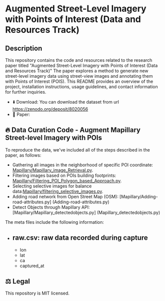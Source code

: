 # Augmented Street-Level  Imagery with Points of Interest (Data and Resources Track)

## Description

This repository contains the code and resources related to the research paper titled "Augmented Street-Level  Imagery with Points of Interest (Data and Resources Track)" The paper explores a method to generate new street-level imagery data using street-view images and annotating them with Points of Interest (POIS). This README provides an overview of the project, installation instructions, usage guidelines, and contact information for further inquiries.

- ⬇️ Download: You can download the dataset from url https://zenodo.org/deposit/8020056
- 📄 Paper: 


## 🔥 Data Curation Code - Augment Mapillary Street-level Imagery with POIs

To reproduce the data, we've included all of the steps described in the paper, as follows:

- Gathering all images in the neighborhood of specific POI coordinate: [Mapillary/Mapillary_image_Retrieval.py](Mapillary/Mapillary_image_Retrieval.py).
- Filtering images based on POIs building footprints: [Mapillary/Filtering_POI_Polygon_based_Approach.py](Mapillary/Filtering_POI_Polygon_based_Approach.py).
- Selecting selective images for balance data:[Mapillary/filtering_selective_images.py](filtering_selective_images.py).
- Adding road network from Open Street Map (OSM): [Mapillary/Adding-road-attributes.py] (Adding-road-attributes.py)
- Detect Objects through Mapillary API: [Mapillary/Mapillary_detectedobjects.py] (Mapillary_detectedobjects.py)

The meta files include the following information:

- **raw.csv**: raw data recorded during capture
	- 
	- lon
	- lat
	- ca
	- captured_at
	


## ⚖ Legal

This repository is MIT licensed.


